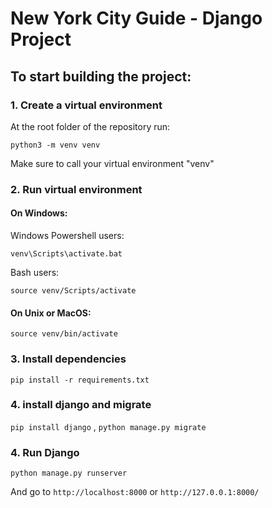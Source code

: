 # New York City Guide - Django Project

## To start building the project:

### 1. Create a virtual environment

At the root folder of the repository run:
```
python3 -m venv venv
```
Make sure to call your virtual environment "venv"

### 2. Run virtual environment
#### On Windows:
Windows Powershell users:
```
venv\Scripts\activate.bat
```
Bash users:
```
source venv/Scripts/activate
```
#### On Unix or MacOS:
```
source venv/bin/activate
```
### 3. Install dependencies
```
pip install -r requirements.txt
```
### 4. install django and migrate
`pip install django` , `python manage.py migrate`

### 4. Run Django
```
python manage.py runserver
```
And go to `http://localhost:8000` or `http://127.0.0.1:8000/`
